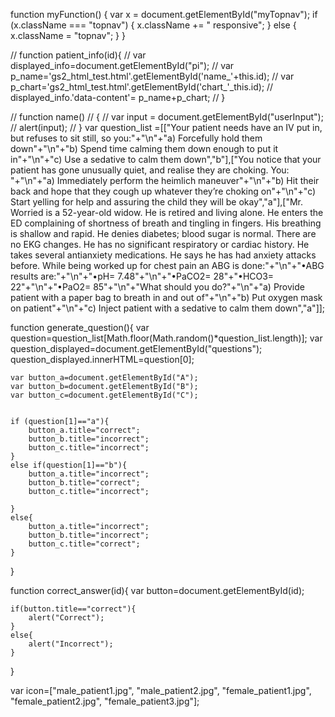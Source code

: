 function myFunction() {
    var x = document.getElementById("myTopnav");
    if (x.className === "topnav") {
        x.className += " responsive";
    } else {
        x.className = "topnav";
    }
}

// function patient_info(id){
// 	var displayed_info=document.getElementById("pi");
// 	var p_name='gs2_html_test.html'.getElementById('name_'+this.id);
// 	var p_chart='gs2_html_test.html'.getElementById('chart_'_this.id);
// 	displayed_info.'data-content'= p_name+p_chart;
// }

// function name()
// {
// var input = document.getElementById("userInput");
// alert(input);
// }
var question_list =[["Your patient needs have an IV put in, but refuses to sit still, so you:"+"\n"+"a) Forcefully hold them down"+"\n"+"b) Spend time calming them down enough to put it in"+"\n"+"c) Use a sedative to calm them down","b"],["You notice that your patient has gone unusually quiet, and realise they are choking. You: "+"\n"+"a) Immediately perform the heimlich maneuver"+"\n"+"b) Hit their back and hope that they cough up whatever they’re choking on"+"\n"+"c) Start yelling for help and assuring the child they will be okay","a"],["Mr. Worried is a 52-year-old widow. He is retired and living alone. He enters the ED complaining of shortness of breath and tingling in fingers. His breathing is shallow and rapid. He denies diabetes; blood sugar is normal. There are no EKG changes. He has no significant respiratory or cardiac history. He takes several antianxiety medications. He says he has had anxiety attacks before. While being worked up for chest pain an ABG is done:"+"\n"+"•ABG results are:"+"\n"+"•pH= 7.48"+"\n"+"•PaCO2= 28"+"•HCO3= 22"+"\n"+"•PaO2= 85"+"\n"+"What should you do?"+"\n"+"a) Provide patient with a paper bag to breath in and out of"+"\n"+"b) Put oxygen mask on patient"+"\n"+"c) Inject patient with a sedative to calm them down","a"]];

function generate_question(){
	var question=question_list[Math.floor(Math.random()*question_list.length)];
	var question_displayed=document.getElementById("questions");
	question_displayed.innerHTML=question[0];

	var button_a=document.getElementById("A");
	var button_b=document.getElementById("B");
	var button_c=document.getElementById("C");
	

	if (question[1]=="a"){
		button_a.title="correct";
		button_b.title="incorrect";
		button_c.title="incorrect";
	}
	else if(question[1]=="b"){
		button_a.title="incorrect";
		button_b.title="correct";
		button_c.title="incorrect";

	}
	else{
		button_a.title="incorrect";
		button_b.title="incorrect";
		button_c.title="correct";
	}
}

function correct_answer(id){
	var button=document.getElementById(id);

	if(button.title=="correct"){
		alert("Correct");
	}
	else{
		alert("Incorrect");
	}
}

var icon=["male_patient1.jpg", "male_patient2.jpg", "female_patient1.jpg", "female_patient2.jpg", "female_patient3.jpg"];
		

